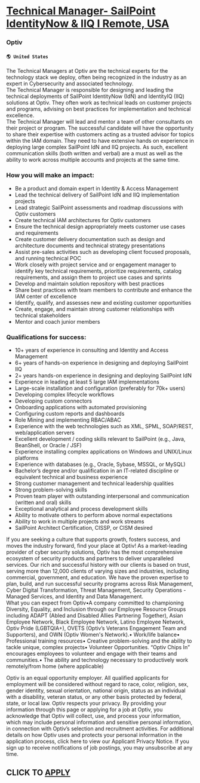 # [Technical Manager- SailPoint IdentityNow & IIQ I Remote, USA](https://www.remotewlb.com/apply/technical-manager-sailpoint-identitynow-iiq-i-remote-usa)  
### Optiv  
#### `🌎 United States`  
The Technical Managers at Optiv are the technical experts for the technology stack we deploy, often being recognized in the industry as an expert in Cybersecurity and associated technology.  
The Technical Manager is responsible for designing and leading the technical deployments of SailPoint IdentityNow (IdN) and IdentityIQ (IIQ) solutions at Optiv. They often work as technical leads on customer projects and programs, advising on best practices for implementation and technical excellence.  
The Technical Manager will lead and mentor a team of other consultants on their project or program. The successful candidate will have the opportunity to share their expertise with customers acting as a trusted advisor for topics within the IAM domain. They need to have extensive hands on experience in deploying large complex SailPoint IdN and IIQ projects. As such, excellent communication skills (both written and verbal) are a must as well as the ability to work across multiple accounts and projects at the same time.

### How you will make an impact:

  * Be a product and domain expert in Identity & Access Management
  * Lead the technical delivery of SailPoint IdN and IIQ implementation projects
  * Lead strategic SailPoint assessments and roadmap discussions with Optiv customers
  * Create technical IAM architectures for Optiv customers
  * Ensure the technical design appropriately meets customer use cases and requirements
  * Create customer delivery documentation such as design and architecture documents and technical strategy presentations
  * Assist pre-sales activities such as developing client focused proposals, and running technical POC
  * Work closely with project service and or engagement manager to identify key technical requirements, prioritize requirements, catalog requirements, and assign them to project use cases and sprints
  * Develop and maintain solution repository with best practices
  * Share best practices with team members to contribute and enhance the IAM center of excellence
  * Identify, qualify, and assesses new and existing customer opportunities
  * Create, engage, and maintain strong customer relationships with technical stakeholders
  * Mentor and coach junior members

### Qualifications for success:

  * 10+ years of experience in consulting and Identity and Access Management
  * 6+ years of hands-on experience in designing and deploying SailPoint IIQ
  * 2+ years hands-on experience in designing and deploying SailPoint IdN
  * Experience in leading at least 5 large IAM implementations
  * Large-scale installation and configuration (preferably for 70k+ users)
  * Developing complex lifecycle workflows
  * Developing custom connectors
  * Onboarding applications with automated provisioning
  * Configuring custom reports and dashboards
  * Role Mining and implementing RBAC/ABAC
  * Experience with the web technologies such as XML, SPML, SOAP/REST, web/application servers
  * Excellent development / coding skills relevant to SailPoint (e.g., Java, BeanShell, or Oracle / JSF)
  * Experience installing complex applications on Windows and UNIX/Linux platforms
  * Experience with databases (e.g., Oracle, Sybase, MSSQL, or MySQL)
  * Bachelor’s degree and/​or qualification in an IT-related discipline or equivalent technical and business experience
  * Strong customer management and technical leadership qualities
  * Strong problem-solving skills
  * Proven team player with outstanding interpersonal and communication (written and oral) skills
  * Exceptional analytical and process development skills
  * Ability to motivate others to perform above normal expectations
  * Ability to work in multiple projects and work streams
  * SailPoint Architect Certification, CISSP, or CISM desired

If you are seeking a culture that supports growth, fosters success, and moves the industry forward, find your place at Optiv! As a market-leading provider of cyber security solutions, Optiv has the most comprehensive ecosystem of security products and partners to deliver unparalleled services. Our rich and successful history with our clients is based on trust, serving more than 12,000 clients of varying sizes and industries, including commercial, government, and education. We have the proven expertise to plan, build, and run successful security programs across Risk Management, Cyber Digital Transformation, Threat Management, Security Operations - Managed Services, and Identity and Data Management.  
What you can expect from Optiv•A company committed to championing Diversity, Equality, and Inclusion through our Employee Resource Groups including ADAPT (Abled and Disabled Allies Partnering Together), Asian Employee Network, Black Employee Network, Latino Employee Network, Optiv Pride (LGBTQIA+), OVETS (Optiv’s Veterans Engagement Team and Supporters), and OWN (Optiv Women's Network).• Work/life balance• Professional training resources• Creative problem-solving and the ability to tackle unique, complex projects• Volunteer Opportunities. “Optiv Chips In” encourages employees to volunteer and engage with their teams and communities.• The ability and technology necessary to productively work remotely/from home (where applicable)  
  
Optiv is an equal opportunity employer. All qualified applicants for employment will be considered without regard to race, color, religion, sex, gender identity, sexual orientation, national origin, status as an individual with a disability, veteran status, or any other basis protected by federal, state, or local law. Optiv respects your privacy. By providing your information through this page or applying for a job at Optiv, you acknowledge that Optiv will collect, use, and process your information, which may include personal information and sensitive personal information, in connection with Optiv’s selection and recruitment activities. For additional details on how Optiv uses and protects your personal information in the application process, click here to view our Applicant Privacy Notice. If you sign up to receive notifications of job postings, you may unsubscribe at any time.  
## CLICK TO [APPLY](https://www.remotewlb.com/apply/technical-manager-sailpoint-identitynow-iiq-i-remote-usa)

